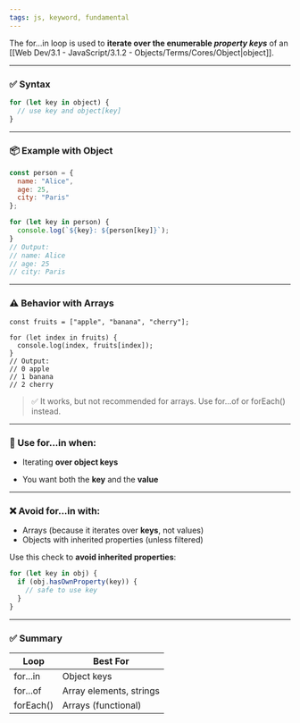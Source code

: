 ```yaml
---
tags: js, keyword, fundamental
---
```


The for...in loop is used to **iterate over the enumerable *property keys*** of an [[Web Dev/3.1 - JavaScript/3.1.2 - Objects/Terms/Cores/Object|object]].

---

### **✅ Syntax**

```js
for (let key in object) {
  // use key and object[key]
}
```

---

### **📦 Example with Object**

```js
const person = {
  name: "Alice",
  age: 25,
  city: "Paris"
};

for (let key in person) {
  console.log(`${key}: ${person[key]}`);
}
// Output:
// name: Alice
// age: 25
// city: Paris
```

---

### **⚠️ Behavior with Arrays**

```
const fruits = ["apple", "banana", "cherry"];

for (let index in fruits) {
  console.log(index, fruits[index]);
}
// Output:
// 0 apple
// 1 banana
// 2 cherry
```

> ✅ It works, but not recommended for arrays. Use for...of or forEach() instead.

---

### **🧠 Use for...in when:**

- Iterating **over object keys**
    
- You want both the **key** and the **value**
    

---

### **❌ Avoid for...in with:**

- Arrays (because it iterates over **keys**, not values)
- Objects with inherited properties (unless filtered)

Use this check to **avoid inherited properties**:

```js
for (let key in obj) {
  if (obj.hasOwnProperty(key)) {
    // safe to use key
  }
}
```

---

### **✅ Summary**

|**Loop**|**Best For**|
|---|---|
|for...in|Object keys|
|for...of|Array elements, strings|
|forEach()|Arrays (functional)|